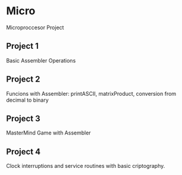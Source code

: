# Micro
Microproccesor Project
## Project 1
Basic Assembler Operations
## Project 2
Funcions with Assembler: printASCII, matrixProduct, conversion from decimal to binary
## Project 3
MasterMind Game with Assembler
## Project 4
Clock interruptions and service routines with basic criptography.
